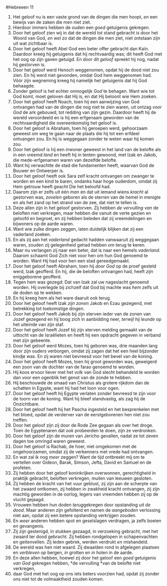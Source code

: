 #Hebreeen 11
1. Het geloof nu is een vaste grond van de dingen die men hoopt, *en* een bewijs van de zaken die men niet ziet.
2. Hierdoor immers hebben de ouden een *goed* getuigenis gekregen.
3. Door het geloof zien wij in dat de wereld tot stand gebracht is door het Woord van God, *en wel zo* dat de dingen die men ziet, niet ontstaan zijn uit wat zichtbaar is.
4. Door het geloof heeft Abel God een beter offer gebracht dan Kaïn. Daardoor kreeg hij getuigenis dat hij rechtvaardig was; dit heeft God met het oog op zijn gaven getuigd. En door dit *geloof* spreekt hij nog, nadat hij gestorven is.
5. Door het geloof werd Henoch weggenomen, opdat hij de dood niet zou zien. En hij werd niet gevonden, omdat God hem weggenomen had. Vóór zijn wegneming kreeg hij namelijk het getuigenis dat hij God behaagde.
6. Zonder geloof is het echter onmogelijk *God* te behagen. Want wie tot God komt, moet geloven dat Hij is, en dat Hij beloont wie Hem zoeken.
7. Door het geloof heeft Noach, toen hij een aanwijzing van God ontvangen had van de dingen die nog niet te zien waren, uit ontzag *voor God* de ark gebouwd, tot redding van zijn gezin. Daardoor heeft hij de wereld veroordeeld en is hij een erfgenaam geworden van de rechtvaardigheid die overeenkomstig het geloof is.
8. Door het geloof is Abraham, toen hij geroepen werd, gehoorzaam geweest om weg te gaan naar de plaats die hij tot een erfdeel ontvangen zou. En hij is weggegaan zonder te weten waar hij komen zou.
9. Door het geloof is hij een inwoner geweest in het land van de belofte als in een vreemd *land* en heeft hij in tenten gewoond, met Izak en Jakob, die mede-erfgenamen waren van dezelfde belofte.
10. Want hij verwachtte de stad die fundamenten heeft, waarvan God de Bouwer en Ontwerper is.
11. Door het geloof heeft ook Sara zelf kracht ontvangen om zwanger te worden en een kind te baren, ondanks haar hoge ouderdom, omdat zij Hem getrouw heeft geacht Die het beloofd had.
12. Daarom zijn er zelfs uit één *man* en dat uit iemand wiens *kracht* al gestorven was, *zovelen* geboren als de sterren van de hemel in menigte en als het zand op het strand van de zee, dat niet te tellen is.
13. Deze allen zijn in het geloof gestorven. Zij hebben *de vervulling van* de beloften niet verkregen, maar hebben die vanuit de verte gezien en geloofd en begroet, en zij hebben beleden dat zij vreemdelingen en bijwoners op de aarde waren.
14. Want wie zulke dingen zeggen, laten duidelijk blijken dat zij een vaderland zoeken.
15. En als zij aan het *vaderland* gedacht hadden vanwaaruit zij weggegaan waren, zouden zij gelegenheid gehad hebben om terug te keren.
16. Maar nu verlangen zij naar een beter, dat is naar een hemels *vaderland*. Daarom schaamt God Zich niet voor hen om hun God genoemd te worden. Want Hij had voor hen een stad gereedgemaakt.
17. Door het geloof heeft Abraham, toen hij *door God* op de proef gesteld werd, Izak geofferd. En hij, die de beloften ontvangen had, heeft *zijn* eniggeborene geofferd.
18. Tegen hem was gezegd: Dat van Izak zal uw nageslacht genoemd worden. Hij overlegde bij zichzelf dat God bij machte was *hem* zelfs uit de doden op te wekken.
19. En hij kreeg hem als het ware daaruit ook terug.
20. Door het geloof heeft Izak *zijn zonen* Jakob en Ezau gezegend, met betrekking tot toekomstige dingen.
21. Door het geloof heeft Jakob bij zijn sterven ieder van de zonen van Jozef gezegend en hij boog zich in aanbidding neer, *terwijl hij leunde* op het uiteinde van zijn staf.
22. Door het geloof heeft Jozef bij zijn sterven melding gemaakt van de uittocht van de Israëlieten en heeft hij een opdracht gegeven in verband met zijn gebeente.
23. Door het geloof werd Mozes, toen hij geboren was, drie maanden lang door zijn ouders verborgen, omdat zij zagen dat het een heel bijzonder kindje was. En zij waren niet bevreesd voor het bevel van de koning.
24. Door het geloof heeft Mozes, toen hij groot geworden was, geweigerd een zoon van de dochter van de farao genoemd te worden.
25. Hij koos ervoor liever met het volk van God slecht behandeld te worden dan voor een ogenblik het genot van de zonde te hebben.
26. Hij beschouwde de smaad van Christus als grotere rijkdom dan de schatten in Egypte, want hij had het loon voor ogen.
27. Door het geloof heeft hij Egypte verlaten zonder bevreesd te zijn voor de toorn van de koning. Want hij bleef standvastig, als zag hij de Onzichtbare.
28. Door het geloof heeft hij het Pascha ingesteld en het besprenkelen met het bloed, opdat de verderver van de eerstgeborenen hen niet zou treffen.
29. Door het geloof zijn zij door de Rode Zee gegaan als over het droge. Toen de Egyptenaren dat *ook* probeerden te doen, zijn ze verdronken.
30. Door het geloof zijn de muren van Jericho gevallen, nadat ze tot zeven dagen toe omringd waren geweest.
31. Door het geloof is Rachab, de hoer, niet omgekomen met de ongehoorzamen, omdat zij de verkenners met vrede had ontvangen.
32. En wat zal ik nog *meer* zeggen? Want de tijd ontbreekt mij om te vertellen over Gideon, Barak, Simson, Jefta, David en Samuel en de profeten.
33. Zij hebben door het geloof koninkrijken overwonnen, gerechtigheid in praktijk gebracht, beloften verkregen, muilen van leeuwen gesloten.
34. Zij hebben de kracht van het vuur geblust, zij zijn aan de scherpte van het zwaard ontkomen, zij hebben in zwakheid kracht ontvangen, zij zijn machtig geworden in de oorlog, legers van vreemden hebben zij op de vlucht gejaagd.
35. Vrouwen hebben hun doden *terug*gekregen door opstanding *uit de dood*. Maar anderen zijn gefolterd en namen de *aangeboden* verlossing niet aan, opdat zij een betere opstanding verkrijgen zouden.
36. En *weer* anderen hebben spot en geselslagen verdragen, ja zelfs boeien en gevangenis.
37. Zij zijn gestenigd, in stukken gezaagd, in verzoeking gebracht, met het zwaard ter dood gebracht. Zij hebben rondgelopen in schapenvachten en geitenvellen. Zij leden gebrek, werden verdrukt *en* mishandeld.
38. De wereld was hen niet waard. Zij dwaalden rond in afgelegen plaatsen en *verbleven op* bergen, *in* grotten en *in* holen in de aarde.
39. En deze allen hebben, hoewel zij door het geloof een *goed* getuigenis *van God* gekregen hebben, *de vervulling *van de belofte niet verkregen,
40. daar God met het oog op ons iets beters voorzien had, opdat zij zonder ons niet tot de volmaaktheid zouden komen.
